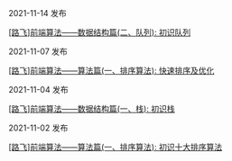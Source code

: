 2021-11-14 发布

[[路飞]前端算法——数据结构篇(二、队列): 初识队列](https://juejin.cn/post/7030344279121723422)

2021-11-07 发布

[[路飞]前端算法——算法篇(一、排序算法): 快速排序及优化](https://juejin.cn/post/7027758059363500063)

2021-11-04 发布

[[路飞]前端算法——数据结构篇(一、栈): 初识栈](https://juejin.cn/post/7026521037613793293)

2021-11-02 发布

[[路飞]前端算法——算法篇(一、排序算法): 初识十大排序算法](https://juejin.cn/post/7024909519348039693)
